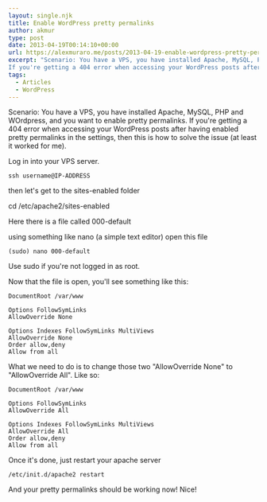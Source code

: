 ```yaml
---
layout: single.njk
title: Enable WordPress pretty permalinks
author: akmur
type: post
date: 2013-04-19T00:14:10+00:00
url: https://alexmuraro.me/posts/2013-04-19-enable-wordpress-pretty-permalinks-on-a-vps/
excerpt: "Scenario: You have a VPS, you have installed Apache, MySQL, PHP and WOrdpress, and you want to enable pretty permalinks.
If you're getting a 404 error when accessing your WordPress posts after having enabled pretty permalinks in the settings, then this is how to solve the issue (at least it worked for me)."
tags:
  - Articles
  - WordPress
---
```


Scenario: You have a VPS, you have installed Apache, MySQL, PHP and WOrdpress, and you want to enable pretty permalinks.
If you're getting a 404 error when accessing your WordPress posts after having enabled pretty permalinks in the settings, then this is how to solve the issue (at least it worked for me).

Log in into your VPS server.

```
ssh username@IP-ADDRESS
```

then let's get to the sites-enabled folder

cd /etc/apache2/sites-enabled

Here there is a file called 000-default

using something like nano (a simple text editor) open this file

```
(sudo) nano 000-default
```

Use sudo if you're not logged in as root.

Now that the file is open, you'll see something like this:

```
DocumentRoot /var/www

Options FollowSymLinks
AllowOverride None

Options Indexes FollowSymLinks MultiViews
AllowOverride None
Order allow,deny
Allow from all
```

What we need to do is to change those two "AllowOverride None" to "AllowOverride All".
Like so:

```
DocumentRoot /var/www

Options FollowSymLinks
AllowOverride All

Options Indexes FollowSymLinks MultiViews
AllowOverride All
Order allow,deny
Allow from all
```

Once it's done, just restart your apache server

```
/etc/init.d/apache2 restart
```

And your pretty permalinks should be working now! Nice!
